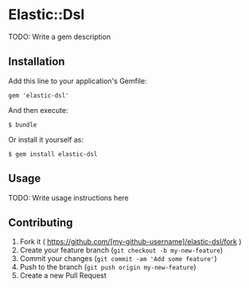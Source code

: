# Elastic::Dsl

TODO: Write a gem description

## Installation

Add this line to your application's Gemfile:

    gem 'elastic-dsl'

And then execute:

    $ bundle

Or install it yourself as:

    $ gem install elastic-dsl

## Usage

TODO: Write usage instructions here

## Contributing

1. Fork it ( https://github.com/[my-github-username]/elastic-dsl/fork )
2. Create your feature branch (`git checkout -b my-new-feature`)
3. Commit your changes (`git commit -am 'Add some feature'`)
4. Push to the branch (`git push origin my-new-feature`)
5. Create a new Pull Request
